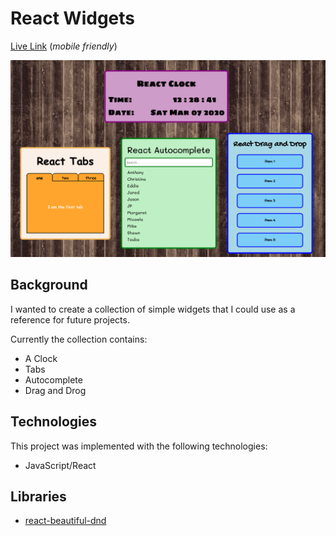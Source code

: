 # React Widgets

[Live Link](https://ladymicaela.github.io/react-widgets/index.html) (_mobile friendly_)

![thumbnail](thumbnail.png)

## Background

I wanted to create a collection of simple widgets that I could use as a reference for future projects.

Currently the collection contains:

* A Clock
* Tabs
* Autocomplete
* Drag and Drog

## Technologies

This project was implemented with the following technologies:
* JavaScript/React

## Libraries

* [react-beautiful-dnd](https://github.com/atlassian/react-beautiful-dnd)